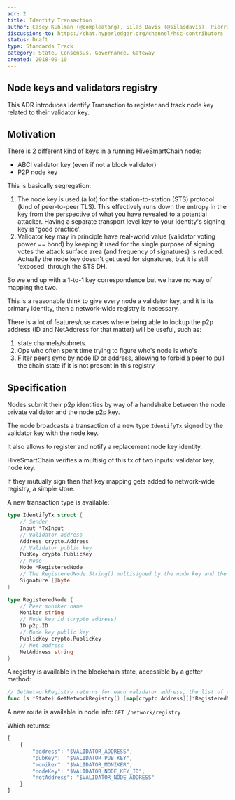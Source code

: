 ```yaml
---
adr: 2
title: Identify Transaction
author: Casey Kuhlman (@compleatang), Silas Davis (@silasdavis), Pierrick Hymbert (@phymbert)
discussions-to: https://chat.hyperledger.org/channel/hsc-contributors
status: Draft
type: Standards Track
category: State, Consensus, Governance, Gateway
created: 2018-09-10
---
```


## Node keys and validators registry
This ADR introduces Identify Transaction to register and track node key related to their validator key.

## Motivation

There is 2 different kind of keys in a running HiveSmartChain node:
- ABCI validator key (even if not a block validator)
- P2P node key

This is basically segregation:

1. The node key is used (a lot) for the station-to-station (STS) protocol (kind of peer-to-peer TLS).
This effectively runs down the entropy in the key from the perspective of what you have revealed to a potential attacker.
Having a separate transport level key to your identity's signing key is 'good practice'.
1. Validator key may in principle have real-world value (validator voting power == bond) by keeping it used for the single purpose of signing votes the attack surface area (and frequency of signatures) is reduced.
Actually the node key doesn't get used for signatures, but it is still 'exposed' through the STS DH.

So we end up with a 1-to-1 key correspondence but we have no way of mapping the two.

This is a reasonable think to give every node a validator key, and it is its primary identity, then a network-wide registry is necessary.

There is a lot of features/use cases where being able to lookup the p2p address (ID and NetAddress for that matter) will be useful, such as:
1. state channels/subnets.
1. Ops who often spent time trying to figure who's node is who's
1. Filter peers sync by node ID or address, allowing to forbid a peer to pull the chain state if it is not present in this registry

## Specification
Nodes submit their p2p identities by way of a handshake between the node private validator and the node p2p key.

The node broadcasts a transaction of a new type `IdentifyTx` signed by the validator key with the node key.

It also allows to register and notify a replacement node key identity.

HiveSmartChain verifies a multisig of this tx of two inputs: validator key, node key.

If they mutually sign then that key mapping gets added to network-wide registry, a simple store.

A new transaction type is available:
```go
type IdentifyTx struct {
    // Sender
	Input *TxInput
	// Validator address
	Address crypto.Address
	// Validator public key
	PubKey crypto.PublicKey
	// Node
	Node *RegisteredNode
	// The RegisteredNode.String() multisigned by the node key and the validator key
	Signature []byte
}

type RegisteredNode {
    // Peer moniker name
	Moniker string
	// Node key id (crypto address)
	ID p2p.ID
	// Node key public key
	PublicKey crypto.PublicKey
	// Net address
	NetAddress string
}
```

A registry is available in the blockchain state, accessible by a getter method:
```go
// GetNetworkRegistry returns for each validator address, the list of their identified node at the current state
func (s *State) GetNetworkRegistry() (map[crypto.Address][]*RegisteredNode, error)
```

A new route is available in node info:
`
GET /network/registry
`

Which returns:
```javascript
[
    {
        "address": "$VALIDATOR_ADDRESS",
        "pubKey":  "$VALIDATOR_PUB_KEY",
        "moniker": "$VALIDATOR_MONIKER",
        "nodeKey": "$VALIDATOR_NODE_KEY_ID",
        "netAddress": "$VALIDATOR_NODE_ADDRESS"
    }
]
```